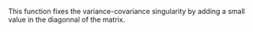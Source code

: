 This function fixes the variance-covariance singularity by adding a small value in the diagonnal of the matrix. 